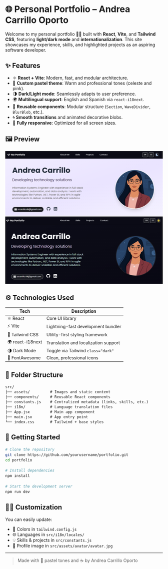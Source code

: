 # 🌐 Personal Portfolio – Andrea Carrillo Oporto

Welcome to my personal portfolio 👩‍💻 built with **React**, **Vite**, and **Tailwind CSS**, featuring **light/dark mode** and **internationalization**. This site showcases my experience, skills, and highlighted projects as an aspiring software developer.

## ✨ Features

- ⚛️ **React + Vite**: Modern, fast, and modular architecture.
- 🎨 **Custom pastel theme**: Warm and professional tones (celeste and pink).
- 🌗 **Dark/Light mode**: Seamlessly adapts to user preference.
- 🌍 **Multilingual support**: English and Spanish via `react-i18next`.
- 🧩 **Reusable components**: Modular structure (`Section`, `WaveDivider`, `BlurBlob`, etc.).
- 🌀 **Smooth transitions** and animated decorative blobs.
- 📱 **Fully responsive**: Optimized for all screen sizes.

## 🖼️ Preview

![Light Mode Preview](./src/assets/preview-light.png)
![Dark Mode Preview](./src/assets/preview-dark.png)

## ⚙️ Technologies Used

| Tech             | Description                          |
| ---------------- | ------------------------------------ |
| ⚛️ React         | Core UI library                      |
| ⚡ Vite          | Lightning-fast development bundler   |
| 🎨 Tailwind CSS  | Utility-first styling framework      |
| 🌍 react-i18next | Translation and localization support |
| 🌗 Dark Mode     | Toggle via Tailwind `class="dark"`   |
| 💠 FontAwesome   | Clean, professional icons            |

## 📁 Folder Structure

```
src/
├── assets/         # Images and static content
├── components/     # Reusable React components
├── constants.js    # Centralized metadata (links, skills, etc.)
├── i18n/           # Language translation files
├── App.jsx         # Main app component
├── main.jsx        # App entry point
└── index.css       # Tailwind + base styles
```

## 🚀 Getting Started

```bash
# Clone the repository
git clone https://github.com/yourusername/portfolio.git
cd portfolio

# Install dependencies
npm install

# Start the development server
npm run dev
```

## 🧑‍🎨 Customization

You can easily update:

- 🎨 Colors in `tailwind.config.js`
- 🌐 Languages in `src/i18n/locales/`
- 💡 Skills & projects in `src/constants.js`
- 📸 Profile image in `src/assets/avatar/avatar.jpg`

---

> Made with 💙 pastel tones and ☕ by Andrea Carrillo Oporto
